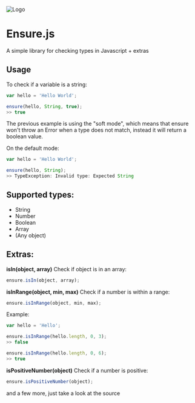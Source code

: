 ![Logo](http://assets.chromabits.com/ensure/logo.png)

# Ensure.js

A simple library for checking types in Javascript + extras

## Usage

To check if a variable is a string:

```js
var hello = 'Hello World';

ensure(hello, String, true);
>> true
```

The previous example is using the "soft mode", which means that ensure won't throw an Error
when a type does not match, instead it will return a boolean value.

On the default mode:

```js
var hello = 'Hello World';

ensure(hello, String);
>> TypeException: Invalid type: Expected String
```

## Supported types:

+ String
+ Number
+ Boolean
+ Array
+ (Any object)

## Extras:

__isIn(object, array)__
Check if object is in an array:
```js
ensure.isIn(object, array);
```

__isInRange(object, min, max)__
Check if a number is within a range:
```js
ensure.isInRange(object, min, max);
```

Example:

```js
var hello = 'Hello';

ensure.isInRange(hello.length, 0, 3);
>> false

ensure.isInRange(hello.length, 0, 6);
>> true
```

__isPositiveNumber(object)__
Check if a number is positive:
```js
ensure.isPositiveNumber(object);
```

and a few more, just take a look at the source